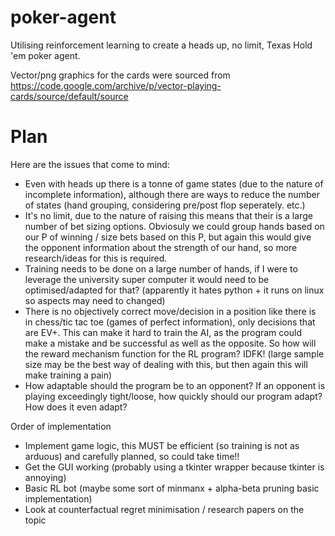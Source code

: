 # poker-agent
Utilising reinforcement learning to create a heads up, no limit, Texas Hold 'em poker agent. 

Vector/png graphics for the cards were sourced from https://code.google.com/archive/p/vector-playing-cards/source/default/source

# Plan

Here are the issues that come to mind:
  - Even with heads up there is a tonne of game states (due to the nature of incomplete information), although there are ways to reduce the number of states (hand grouping, considering pre/post flop seperately. etc.)
  - It's no limit, due to the nature of raising this means that their is a large number of bet sizing options. Obviosuly we could group hands based on our P of winning / size bets based on this P, but again this would give the opponent information about the strength of our hand, so more research/ideas for this is required.
  - Training needs to be done on a large number of hands, if I were to leverage the university super computer it would need to be optimised/adapted for that? (apparently it hates python + it runs on linux so aspects may need to changed)
  - There is no objectively correct move/decision in a position like there is in chess/tic tac toe (games of perfect information), only decisions that are EV+. This can make it hard to train the AI, as the program could make a mistake and be successful as well as the opposite. So how will the reward mechanism function for the RL program? IDFK! (large sample size may be the best way of dealing with this, but then again this will make training a pain)
  - How adaptable should the program be to an opponent? If an opponent is playing exceedingly tight/loose, how quickly should our program adapt? How does it even adapt? 

Order of implementation
  - Implement game logic, this MUST be efficient (so training is not as arduous) and carefully planned, so could take time!!
  - Get the GUI working (probably using a tkinter wrapper because tkinter is annoying)
  - Basic RL bot (maybe some sort of minmanx + alpha-beta pruning basic implementation)
  - Look at counterfactual regret minimisation / research papers on the topic